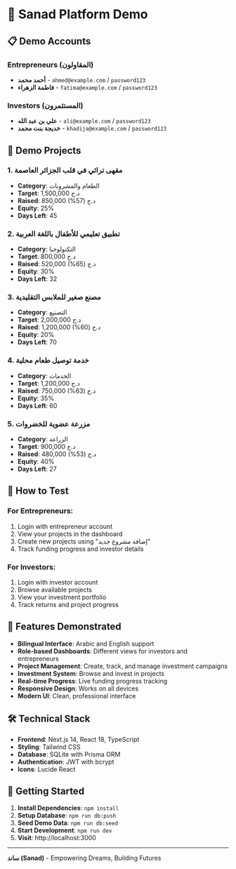 # 🚀 Sanad Platform Demo

## 📋 Demo Accounts

### Entrepreneurs (المقاولون)
- **أحمد محمد** - `ahmed@example.com` / `password123`
- **فاطمة الزهراء** - `fatima@example.com` / `password123`

### Investors (المستثمرون)
- **علي بن عبد الله** - `ali@example.com` / `password123`
- **خديجة بنت محمد** - `khadija@example.com` / `password123`

## 🎯 Demo Projects

### 1. مقهى تراثي في قلب الجزائر العاصمة
- **Category**: الطعام والمشروبات
- **Target**: 1,500,000 د.ج
- **Raised**: 850,000 د.ج (57%)
- **Equity**: 25%
- **Days Left**: 45

### 2. تطبيق تعليمي للأطفال باللغة العربية
- **Category**: التكنولوجيا
- **Target**: 800,000 د.ج
- **Raised**: 520,000 د.ج (65%)
- **Equity**: 30%
- **Days Left**: 32

### 3. مصنع صغير للملابس التقليدية
- **Category**: التصنيع
- **Target**: 2,000,000 د.ج
- **Raised**: 1,200,000 د.ج (60%)
- **Equity**: 20%
- **Days Left**: 70

### 4. خدمة توصيل طعام محلية
- **Category**: الخدمات
- **Target**: 1,200,000 د.ج
- **Raised**: 750,000 د.ج (63%)
- **Equity**: 35%
- **Days Left**: 60

### 5. مزرعة عضوية للخضروات
- **Category**: الزراعة
- **Target**: 900,000 د.ج
- **Raised**: 480,000 د.ج (53%)
- **Equity**: 40%
- **Days Left**: 27

## 🔄 How to Test

### For Entrepreneurs:
1. Login with entrepreneur account
2. View your projects in the dashboard
3. Create new projects using "إضافة مشروع جديد"
4. Track funding progress and investor details

### For Investors:
1. Login with investor account
2. Browse available projects
3. View your investment portfolio
4. Track returns and project progress

## 🎨 Features Demonstrated

- **Bilingual Interface**: Arabic and English support
- **Role-based Dashboards**: Different views for investors and entrepreneurs
- **Project Management**: Create, track, and manage investment campaigns
- **Investment System**: Browse and invest in projects
- **Real-time Progress**: Live funding progress tracking
- **Responsive Design**: Works on all devices
- **Modern UI**: Clean, professional interface

## 🛠️ Technical Stack

- **Frontend**: Next.js 14, React 18, TypeScript
- **Styling**: Tailwind CSS
- **Database**: SQLite with Prisma ORM
- **Authentication**: JWT with bcrypt
- **Icons**: Lucide React

## 🚀 Getting Started

1. **Install Dependencies**: `npm install`
2. **Setup Database**: `npm run db:push`
3. **Seed Demo Data**: `npm run db:seed`
4. **Start Development**: `npm run dev`
5. **Visit**: http://localhost:3000

---

**ساند (Sanad)** - Empowering Dreams, Building Futures 